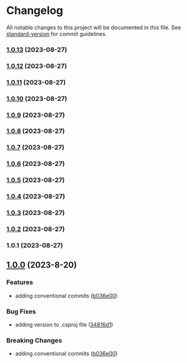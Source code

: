 # Changelog

All notable changes to this project will be documented in this file. See [standard-version](https://github.com/conventional-changelog/standard-version) for commit guidelines.

### [1.0.13](https://github.com/swarooprooney/devops/compare/v1.0.12...v1.0.13) (2023-08-27)

### [1.0.12](https://github.com/swarooprooney/devops/compare/v1.0.11...v1.0.12) (2023-08-27)

### [1.0.11](https://github.com/swarooprooney/devops/compare/v1.0.10...v1.0.11) (2023-08-27)

### [1.0.10](https://github.com/swarooprooney/devops/compare/v1.0.9...v1.0.10) (2023-08-27)

### [1.0.9](https://github.com/swarooprooney/devops/compare/v1.0.8...v1.0.9) (2023-08-27)

### [1.0.8](https://github.com/swarooprooney/devops/compare/v1.0.7...v1.0.8) (2023-08-27)

### [1.0.7](https://github.com/swarooprooney/devops/compare/v1.0.6...v1.0.7) (2023-08-27)

### [1.0.6](https://github.com/swarooprooney/devops/compare/v1.0.5...v1.0.6) (2023-08-27)

### [1.0.5](https://github.com/swarooprooney/devops/compare/v1.0.4...v1.0.5) (2023-08-27)

### [1.0.4](https://github.com/swarooprooney/devops/compare/v1.0.3...v1.0.4) (2023-08-27)

### [1.0.3](https://github.com/swarooprooney/devops/compare/v1.0.2...v1.0.3) (2023-08-27)

### [1.0.2](https://github.com/swarooprooney/devops/compare/v1.0.1...v1.0.2) (2023-08-27)

### 1.0.1 (2023-08-27)

<a name="1.0.0"></a>
## [1.0.0](https://www.github.com/swarooprooney/devops/releases/tag/v1.0.0) (2023-8-20)

### Features

* adding conventional commits ([b036e00](https://www.github.com/swarooprooney/devops/commit/b036e000996c29322694d49b5664b33a872462ca))

### Bug Fixes

* adding version to .csproj file ([34816d1](https://www.github.com/swarooprooney/devops/commit/34816d1a286afe88dff586fdaeffd69ae574c3b0))

### Breaking Changes

* adding conventional commits ([b036e00](https://www.github.com/swarooprooney/devops/commit/b036e000996c29322694d49b5664b33a872462ca))
